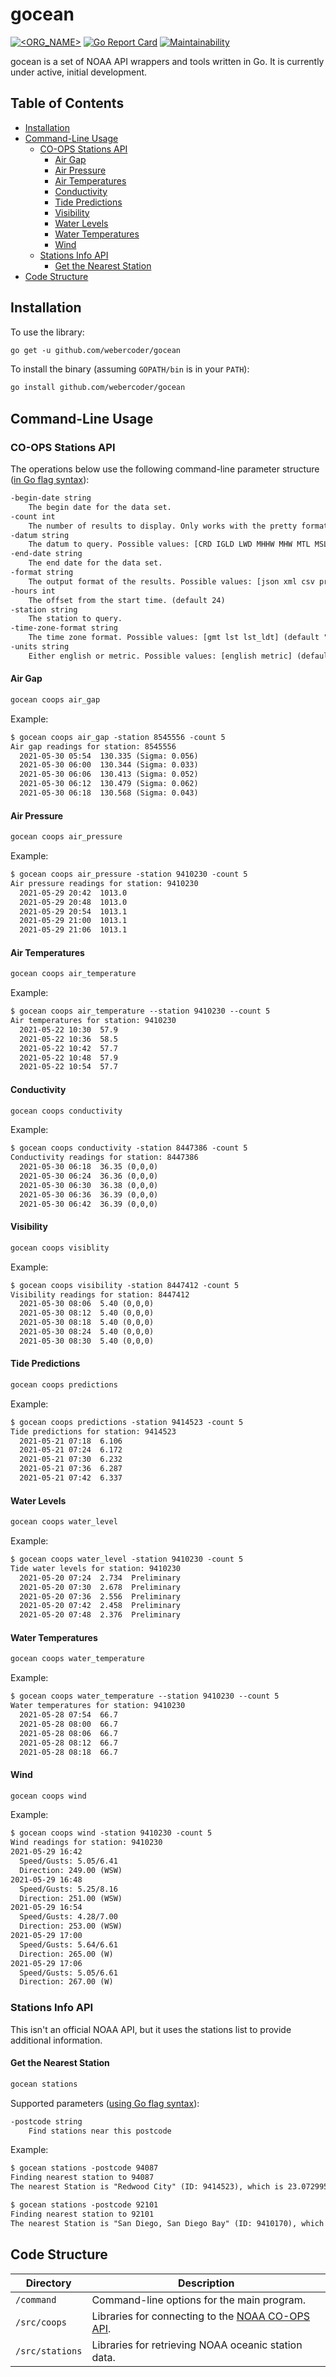 # gocean

[![<ORG_NAME>](https://circleci.com/gh/webercoder/gocean.svg?style=svg)](https://circleci.com/gh/webercoder/gocean)
[![Go Report Card](https://goreportcard.com/badge/github.com/webercoder/gocean)](https://goreportcard.com/report/github.com/webercoder/gocean)
[![Maintainability](https://api.codeclimate.com/v1/badges/f9d7f2157e1538a06b13/maintainability)](https://codeclimate.com/github/webercoder/gocean/maintainability)

gocean is a set of NOAA API wrappers and tools written in Go. It is currently under active, initial development.

## Table of Contents

* [Installation](#installation)
* [Command-Line Usage](#command-line-usage)
  * [CO-OPS Stations API](#co-ops-stations-api)
    * [Air Gap](#air-gap)
    * [Air Pressure](#air-pressure)
    * [Air Temperatures](#air-temperatures)
    * [Conductivity](#conductivity)
    * [Tide Predictions](#tide-predictions)
    * [Visibility](#visibility)
    * [Water Levels](#water-levels)
    * [Water Temperatures](#water-temperatures)
    * [Wind](#wind)
  * [Stations Info API](#stations-info-api)
    * [Get the Nearest Station](#get-the-nearest-station)
* [Code Structure](#code-structure)

## Installation

To use the library:

```txt
go get -u github.com/webercoder/gocean
```

To install the binary (assuming `GOPATH/bin` is in your `PATH`):

```txt
go install github.com/webercoder/gocean
```

## Command-Line Usage

### CO-OPS Stations API

The operations below use the following command-line parameter structure ([in Go flag syntax](https://golang.org/pkg/flag/#hdr-Command_line_flag_syntax)):

```txt
-begin-date string
    The begin date for the data set.
-count int
    The number of results to display. Only works with the pretty format. (default -1)
-datum string
    The datum to query. Possible values: [CRD IGLD LWD MHHW MHW MTL MSL MLW MLLW NAVD STND] (default "MLLW")
-end-date string
    The end date for the data set.
-format string
    The output format of the results. Possible values: [json xml csv pretty] (default "pretty")
-hours int
    The offset from the start time. (default 24)
-station string
    The station to query.
-time-zone-format string
    The time zone format. Possible values: [gmt lst lst_ldt] (default "lst_ldt")
-units string
    Either english or metric. Possible values: [english metric] (default "english")
```

#### Air Gap

```txt
gocean coops air_gap
```

Example:

```txt
$ gocean coops air_gap -station 8545556 -count 5
Air gap readings for station: 8545556
  2021-05-30 05:54  130.335 (Sigma: 0.056)
  2021-05-30 06:00  130.344 (Sigma: 0.033)
  2021-05-30 06:06  130.413 (Sigma: 0.052)
  2021-05-30 06:12  130.479 (Sigma: 0.062)
  2021-05-30 06:18  130.568 (Sigma: 0.043)
```

#### Air Pressure

```txt
gocean coops air_pressure
```

Example:

```txt
$ gocean coops air_pressure -station 9410230 -count 5
Air pressure readings for station: 9410230
  2021-05-29 20:42  1013.0
  2021-05-29 20:48  1013.0
  2021-05-29 20:54  1013.1
  2021-05-29 21:00  1013.1
  2021-05-29 21:06  1013.1
```

#### Air Temperatures

```txt
gocean coops air_temperature
```

Example:

```txt
$ gocean coops air_temperature --station 9410230 --count 5
Air temperatures for station: 9410230
  2021-05-22 10:30  57.9
  2021-05-22 10:36  58.5
  2021-05-22 10:42  57.7
  2021-05-22 10:48  57.9
  2021-05-22 10:54  57.7
```

#### Conductivity

```txt
gocean coops conductivity
```

Example:

```txt
$ gocean coops conductivity -station 8447386 -count 5
Conductivity readings for station: 8447386
  2021-05-30 06:18  36.35 (0,0,0)
  2021-05-30 06:24  36.36 (0,0,0)
  2021-05-30 06:30  36.38 (0,0,0)
  2021-05-30 06:36  36.39 (0,0,0)
  2021-05-30 06:42  36.39 (0,0,0)
```

#### Visibility

```txt
gocean coops visiblity
```

Example:

```txt
$ gocean coops visibility -station 8447412 -count 5
Visibility readings for station: 8447412
  2021-05-30 08:06  5.40 (0,0,0)
  2021-05-30 08:12  5.40 (0,0,0)
  2021-05-30 08:18  5.40 (0,0,0)
  2021-05-30 08:24  5.40 (0,0,0)
  2021-05-30 08:30  5.40 (0,0,0)
```

#### Tide Predictions

```txt
gocean coops predictions
```

Example:

```txt
$ gocean coops predictions -station 9414523 -count 5
Tide predictions for station: 9414523
  2021-05-21 07:18  6.106
  2021-05-21 07:24  6.172
  2021-05-21 07:30  6.232
  2021-05-21 07:36  6.287
  2021-05-21 07:42  6.337
```

#### Water Levels

```txt
gocean coops water_level
```

Example:

```txt
$ gocean coops water_level -station 9410230 -count 5
Tide water levels for station: 9410230
  2021-05-20 07:24  2.734  Preliminary
  2021-05-20 07:30  2.678  Preliminary
  2021-05-20 07:36  2.556  Preliminary
  2021-05-20 07:42  2.458  Preliminary
  2021-05-20 07:48  2.376  Preliminary
```

#### Water Temperatures

```txt
gocean coops water_temperature
```

Example:

```txt
$ gocean coops water_temperature --station 9410230 --count 5
Water temperatures for station: 9410230
  2021-05-28 07:54  66.7
  2021-05-28 08:00  66.7
  2021-05-28 08:06  66.7
  2021-05-28 08:12  66.7
  2021-05-28 08:18  66.7
```

#### Wind

```txt
gocean coops wind
```

Example:

```txt
$ gocean coops wind -station 9410230 -count 5
Wind readings for station: 9410230
2021-05-29 16:42
  Speed/Gusts: 5.05/6.41
  Direction: 249.00 (WSW)
2021-05-29 16:48
  Speed/Gusts: 5.25/8.16
  Direction: 251.00 (WSW)
2021-05-29 16:54
  Speed/Gusts: 4.28/7.00
  Direction: 253.00 (WSW)
2021-05-29 17:00
  Speed/Gusts: 5.64/6.61
  Direction: 265.00 (W)
2021-05-29 17:06
  Speed/Gusts: 5.05/6.61
  Direction: 267.00 (W)
```

### Stations Info API

This isn't an official NOAA API, but it uses the stations list to provide additional information.

#### Get the Nearest Station

```txt
gocean stations
```

Supported parameters ([using Go flag syntax](https://golang.org/pkg/flag/#hdr-Command_line_flag_syntax)):

```txt
-postcode string
    Find stations near this postcode
```

Example:

```txt
$ gocean stations -postcode 94087
Finding nearest station to 94087
The nearest Station is "Redwood City" (ID: 9414523), which is 23.072995 kms away from 94087.

$ gocean stations -postcode 92101
Finding nearest station to 92101
The nearest Station is "San Diego, San Diego Bay" (ID: 9410170), which is 1.130777 kms away from 92101.
```

## Code Structure

Directory | Description
--- | ---
`/command` | Command-line options for the main program.
`/src/coops` | Libraries for connecting to the [NOAA CO-OPS API](https://api.tidesandcurrents.noaa.gov/api/prod/).
`/src/stations` | Libraries for retrieving NOAA oceanic station data.
